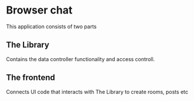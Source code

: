 # Browser chat

This application consists of two parts

## The Library
Contains the data controller functionality and access controll. 


## The frontend
Connects UI code that interacts with The Library to create rooms, posts etc


